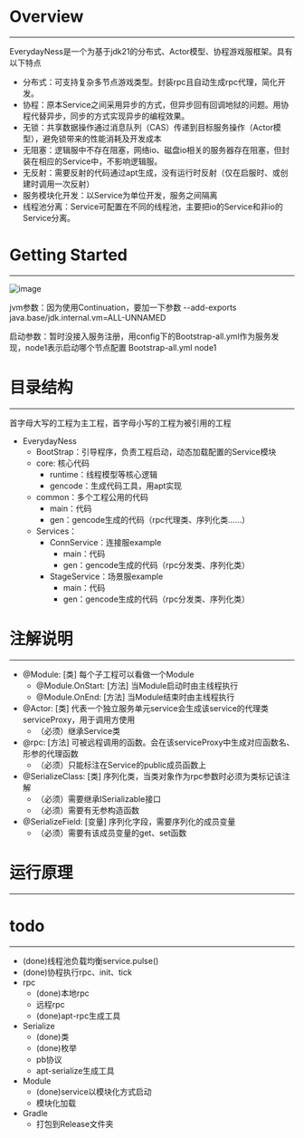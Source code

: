 # Overview
***
EverydayNess是一个为基于jdk21的分布式、Actor模型、协程游戏服框架。具有以下特点
* 分布式：可支持复杂多节点游戏类型。封装rpc且自动生成rpc代理，简化开发。
* 协程：原本Service之间采用异步的方式，但异步回有回调地狱的问题。用协程代替异步，同步的方式实现异步的编程效果。
* 无锁：共享数据操作通过消息队列（CAS）传递到目标服务操作（Actor模型），避免锁带来的性能消耗及开发成本
* 无阻塞：逻辑服中不存在阻塞，网络io、磁盘io相关的服务器存在阻塞，但封装在相应的Service中，不影响逻辑服。
* 无反射：需要反射的代码通过apt生成，没有运行时反射（仅在启服时、或创建时调用一次反射）
* 服务模块化开发：以Service为单位开发，服务之间隔离
* 线程池分离：Service可配置在不同的线程池，主要把io的Service和非io的Service分离。


# Getting Started
***
![image](https://github.com/wcqdong/EverydayNess/assets/26830796/5b665f27-e2d0-4928-ad35-c1c29c151fd9)

jvm参数：因为使用Continuation，要加一下参数
--add-exports java.base/jdk.internal.vm=ALL-UNNAMED

启动参数：暂时没接入服务注册，用config下的Bootstrap-all.yml作为服务发现，node1表示启动哪个节点配置
Bootstrap-all.yml node1

# 目录结构
***
首字母大写的工程为主工程，首字母小写的工程为被引用的工程

* EverydayNess
  * BootStrap：引导程序，负责工程启动，动态加载配置的Service模块
  * core: 核心代码
    * runtime：线程模型等核心逻辑
    * gencode：生成代码工具，用apt实现
  * common：多个工程公用的代码
    * main：代码
    * gen：gencode生成的代码（rpc代理类、序列化类……）
  * Services： 
    * ConnService：连接服example
      * main：代码
      * gen：gencode生成的代码（rpc分发类、序列化类）
    * StageService：场景服example
      * main：代码
      * gen：gencode生成的代码（rpc分发类、序列化类）

# 注解说明
***
* @Module: [类] 每个子工程可以看做一个Module
  * @Module.OnStart: [方法] 当Module启动时由主线程执行
  * @Module.OnEnd: [方法] 当Module结束时由主线程执行
* @Actor: [类] 代表一个独立服务单元service会生成该service的代理类serviceProxy，用于调用方使用
  * （必须）继承Service类
* @rpc: [方法] 可被远程调用的函数。会在该serviceProxy中生成对应函数名、形参的代理函数
  * （必须）只能标注在Service的public成员函数上
* @SerializeClass: [类] 序列化类，当类对象作为rpc参数时必须为类标记该注解
  * （必须）需要继承ISerializable接口
  * （必须）需要有无参构造函数
* @SerializeField: [变量] 序列化字段，需要序列化的成员变量
  * （必须）需要有该成员变量的get、set函数

# 运行原理
***


# todo
***
* (done)线程池负载均衡service.pulse()
* (done)协程执行rpc、init、tick
* rpc
  * (done)本地rpc
  * 远程rpc
  * (done)apt-rpc生成工具
* Serialize
  * (done)类
  * (done)枚举
  * pb协议
  * apt-serialize生成工具
* Module
  * (done)service以模块化方式启动
  * 模块化加载
* Gradle
  * 打包到Release文件夹




